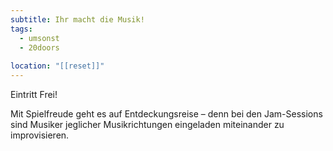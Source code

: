 ```yaml
---
subtitle: Ihr macht die Musik!
tags:
  - umsonst
  - 20doors
  
location: "[[reset]]"
---
```

Eintritt Frei!

Mit Spielfreude geht es auf Entdeckungsreise – denn bei den Jam-Sessions sind Musiker jeglicher Musikrichtungen eingeladen miteinander zu improvisieren.